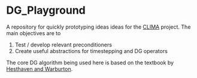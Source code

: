 # DG_Playground

A repository for quickly prototyping ideas ideas for the [CLIMA](https://github.com/CliMA/ClimateMachine.jl) project. The main objectives are to
1. Test / develop relevant preconditioners
0. Create useful abstractions for timestepping and DG operators

The core DG algorithm being used here is based on the textbook by [Hesthaven and Warburton](https://www.springer.com/gp/book/9780387720654).

